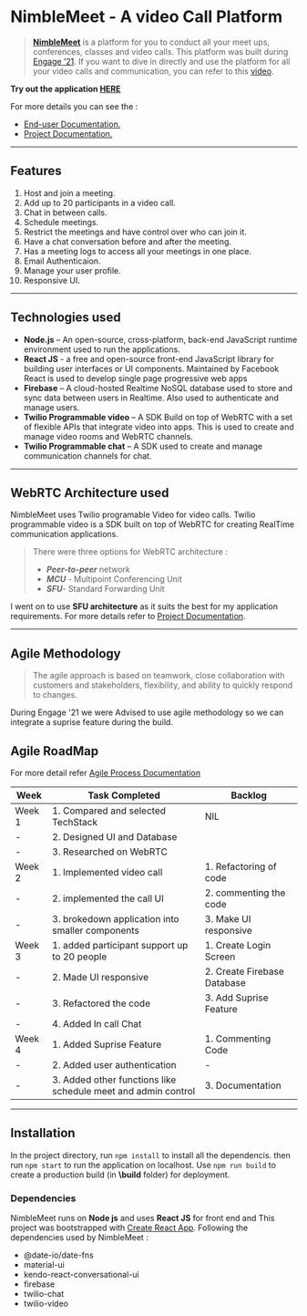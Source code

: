 # NimbleMeet - A video Call Platform

> [**NimbleMeet**](https://teamsclone-hosting.web.app/) is a platform for you to conduct all your meet ups, conferences, classes and video calls. This platform was built during [Engage ’21](https://microsoft.acehacker.com/engage2021/). If you want to dive in directly and use the platform for all your video calls and communication, you can refer to this [video]().

**Try out the application [HERE](https://teamsclone-hosting.web.app/)**

For more details you can see the :
- [End-user Documentation.](https://docs.google.com/document/d/1kZGtg0Dant_C0DXceSIZ3JdEgP0VZU44/edit)
- [Project Documentation.](https://docs.google.com/document/d/1otgZ0irjIOBO81owPQU-kHpk6SgAMO-7/edit)

---

## Features

1. 	Host and join a meeting.
2.	Add up to 20 participants in a video call.
3.	Chat in between calls.
4.	Schedule meetings.
5.	Restrict the meetings and have control over who can join it.
6.	Have a chat conversation before and after the meeting.
7.	Has a meeting logs to access all your meetings in one place.
8.	Email Authenticaion.
9.	Manage your user profile.
10. Responsive UI.

---
## Technologies used
-	**Node.js** – An open-source, cross-platform, back-end JavaScript runtime environment used to run the applications.
-	**React JS** - a free and open-source front-end JavaScript library for building user interfaces or UI components. Maintained by Facebook React is used to develop single page progressive web apps
-	**Firebase** – A cloud-hosted Realtime NoSQL database used to store and sync data between users in Realtime. Also used to authenticate and manage users.
-	**Twilio Programmable video** – A SDK Build on top of WebRTC with a set of flexible APIs that integrate video into apps. This is used to create and manage video rooms and WebRTC channels.
-	**Twilio Programmable chat** – A SDK used to create and manage communication channels for chat.

---
## WebRTC Architecture used

NimbleMeet uses Twilio programable Video for video calls. Twilio programmable video is a SDK built on top of WebRTC for creating RealTime communication applications. 

> There were three options for WebRTC architecture :
>- ***Peer-to-peer*** network
>- ***MCU*** - Multipoint Conferencing Unit
>- ***SFU***- Standard Forwarding Unit

I went on to use **SFU architecture** as it suits the best for my application requirements. For more details refer to [Project Documentation](https://docs.google.com/document/d/1otgZ0irjIOBO81owPQU-kHpk6SgAMO-7/edit).

---

## **Agile Methodology**

>The agile approach is based on teamwork, close collaboration with customers and stakeholders, flexibility, and ability to quickly respond to changes. 

During Engage '21 we were Advised to use agile methodology so we can integrate a suprise feature during the build.

## **Agile RoadMap**

For more detail refer [Agile Process Documentation](https://docs.google.com/document/d/1otgZ0irjIOBO81owPQU-kHpk6SgAMO-7/edit)

| Week | Task Completed | Backlog |
------------ | ------------- | ---
|Week 1 | 1. Compared and selected TechStack | NIL
-|2. Designed UI and Database  | 
-|3. Researched on WebRTC|
Week 2 | 1. Implemented video call | 1. Refactoring of code
-|2. implemented the call UI | 2. commenting the code
-| 3. brokedown application into smaller components| 3. Make UI responsive 
Week 3 | 1. added participant support up to 20 people | 1. Create Login Screen
-|2. Made UI responsive | 2. Create Firebase Database
-| 3. Refactored the code| 3. Add Suprise Feature 
-|4. Added In call Chat|
Week 4 | 1. Added Suprise Feature | 1. Commenting Code
-|2. Added user authentication | -
-| 3. Added other functions like schedule meet and admin control| 3. Documentation

---

## Installation

In the project directory, run `npm install` to install all the dependencis. then run `npm start` to run the application on localhost. Use `npm run build` to create a production build (in **\build** folder) for deployment.

### Dependencies

NimbleMeet runs on **Node js** and uses **React JS** for front end and
This project was bootstrapped with [Create React App](https://github.com/facebook/create-react-app). Following the dependencies used by NimbleMeet :

- @date-io/date-fns
- material-ui
- kendo-react-conversational-ui
- firebase
- twilio-chat
- twilio-video
